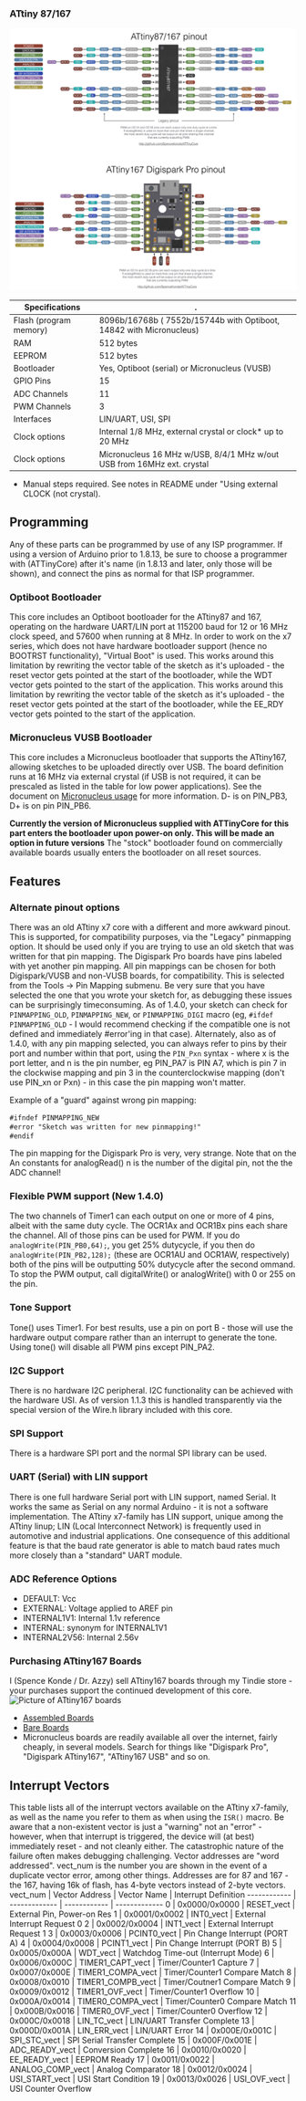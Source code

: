 ### ATtiny 87/167
![x7 pin mapping](Pinout_x7.jpg "Arduino Pin Mapping for ATtiny x7-family")

 Specifications |  .
------------ | -------------
Flash (program memory)   | 8096b/16768b ( 7552b/15744b with Optiboot, 14842 with Micronucleus)
RAM  | 512 bytes
EEPROM | 512 bytes
Bootloader | Yes, Optiboot (serial) or Micronucleus (VUSB)
GPIO Pins | 15
ADC Channels | 11
PWM Channels | 3
Interfaces | LIN/UART, USI, SPI
Clock options | Internal 1/8 MHz, external crystal or clock* up to 20 MHz
Clock options | Micronucleus 16 MHz w/USB, 8/4/1 MHz w/out USB from 16MHz ext. crystal

* Manual steps required. See notes in README under "Using external CLOCK (not crystal).

## Programming
Any of these parts can be programmed by use of any ISP programmer. If using a version of Arduino prior to 1.8.13, be sure to choose a programmer with (ATTinyCore) after it's name (in 1.8.13 and later, only those will be shown), and connect the pins as normal for that ISP programmer.

### Optiboot Bootloader
This core includes an Optiboot bootloader for the ATtiny87 and 167, operating on the hardware UART/LIN port at 115200 baud for 12 or 16 MHz clock speed, and 57600 when running at 8 MHz. In order to work on the x7 series, which does not have hardware bootloader support (hence no BOOTRST functionality), "Virtual Boot" is used. This works around this limitation by rewriting the vector table of the sketch as it's uploaded - the reset vector gets pointed at the start of the bootloader, while the WDT vector gets pointed to the start of the application.  This works around this limitation by rewriting the vector table of the sketch as it's uploaded - the reset vector gets pointed at the start of the bootloader, while the EE_RDY vector gets pointed to the start of the application.

### Micronucleus VUSB Bootloader
This core includes a Micronucleus bootloader that supports the ATtiny167, allowing sketches to be uploaded directly over USB. The board definition runs at 16 MHz via external crystal (if USB is not required, it can be prescaled as listed in the table for low power applications). See the document on [Micronucleus usage](UsingMicronucleus.md) for more information. D- is on PIN_PB3, D+ is on pin PIN_PB6.

**Currently the version of Micronucleus supplied with ATTinyCore for this part enters the bootloader upon power-on only. This will be made an option in future versions** The "stock" bootloader found on commercially available boards usually enters the bootloader on all reset sources.

## Features

### Alternate pinout options
There was an old ATtiny x7 core with a different and more awkward pinout. This is supported, for compatibility purposes, via the "Legacy" pinmapping option. It should be used only if you are trying to use an old sketch that was written for that pin mapping. The Digispark Pro boards have pins labeled with yet another pin mapping. All pin mappings can be chosen for both Digispark/VUSB and non-VUSB boards, for compatibility. This is selected from the Tools -> Pin Mapping submenu. Be very sure that you have selected the one that you wrote your sketch for, as debugging these issues can be surprisingly timeconsuming. As of 1.4.0, your sketch can check for `PINMAPPING_OLD`, `PINMAPPING_NEW`, or `PINMAPPING_DIGI` macro (eg, `#ifdef PINMAPPING_OLD` - I would recommend checking if the compatible one is not defined and immediately #error'ing in that case). Alternately, also as of 1.4.0, with any pin mapping selected, you can always refer to pins by their port and number within that port, using the `PIN_Pxn` syntax - where x is the port letter, and n is the pin number, eg PIN_PA7 is PIN A7, which is pin 7 in the clockwise mapping and pin 3 in the counterclockwise mapping (don't use PIN_xn or Pxn) - in this case the pin mapping won't matter.

Example of a "guard" against wrong pin mapping:
```
#ifndef PINMAPPING_NEW
#error "Sketch was written for new pinmapping!"
#endif
```
The pin mapping for the Digispark Pro is very, very strange. Note that on the An constants for analogRead() n is the number of the digital pin, not the the ADC channel!

### Flexible PWM support (New 1.4.0)
The two channels of Timer1 can each output on one or more of 4 pins, albeit with the same duty cycle. The OCR1Ax and OCR1Bx pins each share the channel. All of those pins can be used for PWM. If you do `analogWrite(PIN_PB0,64);`, you get 25% dutycycle, if you then do `analogWrite(PIN_PB2,128);` (these are OCR1AU and OCR1AW, respectively) both of the pins will be outputting 50% dutycycle after the second ommand. To stop the PWM output, call digitalWrite() or analogWrite() with 0 or 255 on the pin.

### Tone Support
Tone() uses Timer1. For best results, use a pin on port B - those will use the hardware output compare rather than an interrupt to generate the tone. Using tone() will disable all PWM pins except PIN_PA2.

### I2C Support
There is no hardware I2C peripheral. I2C functionality can be achieved with the hardware USI. As of version 1.1.3 this is handled transparently via the special version of the Wire.h library included with this core.

### SPI Support
There is a hardware SPI port and the normal SPI library can be used.

### UART (Serial) with LIN support
There is one full hardware Serial port with LIN support, named Serial. It works the same as Serial on any normal Arduino - it is not a software implementation. The ATtiny x7-family has LIN support, unique among the ATtiny linup; LIN (Local Interconnect Network) is frequently used in automotive and industrial applications. One consequence of this additional feature is that the baud rate generator is able to match baud rates much more closely than a "standard" UART module.

### ADC Reference Options
* DEFAULT: Vcc
* EXTERNAL: Voltage applied to AREF pin
* INTERNAL1V1: Internal 1.1v reference
* INTERNAL: synonym for INTERNAL1V1
* INTERNAL2V56: Internal 2.56v

### Purchasing ATtiny167 Boards
I (Spence Konde / Dr. Azzy) sell ATtiny167 boards through my Tindie store - your purchases support the continued development of this core.
![Picture of ATtiny167 boards](https://d3s5r33r268y59.cloudfront.net/77443/products/thumbs/2016-04-19T01:35:24.770Z-AZB7_Asy.png.855x570_q85_pad_rcrop.png)
* [Assembled Boards](https://www.tindie.com/products/DrAzzy/attiny-861-or-167-development-board-assembled/)
* [Bare Boards](https://www.tindie.com/products/DrAzzy/attiny-16787861461261-breakout-bare-board/)
* Micronucleus boards are readily available all over the internet, fairly cheaply, in several models. Search for things like "Digispark Pro", "Digispark ATtiny167", "ATtiny167 USB" and so on.


## Interrupt Vectors
This table lists all of the interrupt vectors available on the ATtiny x7-family, as well as the name you refer to them as when using the `ISR()` macro. Be aware that a non-existent vector is just a "warning" not an "error" - however, when that interrupt is triggered, the device will (at best) immediately reset - and not cleanly either. The catastrophic nature of the failure often makes debugging challenging. Vector addresses are "word addressed". vect_num is the number you are shown in the event of a duplicate vector error, among other things.
Addresses are for 87 and 167 - the 167, having 16k of flash, has 4-byte vectors instead of 2-byte vectors.
vect_num | Vector Address | Vector Name | Interrupt Definition
------------ | ------------- | ------------ | -------------
0 | 0x0000/0x0000 | RESET_vect | External Pin, Power-on Res
1 | 0x0001/0x0002 | INT0_vect | External Interrupt Request 0
2 | 0x0002/0x0004 | INT1_vect | External Interrupt Request 1
3 | 0x0003/0x0006 | PCINT0_vect | Pin Change Interrupt (PORT A)
4 | 0x0004/0x0008 | PCINT1_vect | Pin Change Interrupt (PORT B)
5 | 0x0005/0x000A | WDT_vect | Watchdog Time-out (Interrupt Mode)
6 | 0x0006/0x000C | TIMER1_CAPT_vect | Timer/Counter1 Capture
7 | 0x0007/0x000E | TIMER1_COMPA_vect | Timer/Counter1 Compare Match
8 | 0x0008/0x0010 | TIMER1_COMPB_vect | Timer/Coutner1 Compare Match
9 | 0x0009/0x0012 | TIMER1_OVF_vect | Timer/Counter1 Overflow
10 | 0x000A/0x0014 | TIMER0_COMPA_vect | Timer/Counter0 Compare Match
11 | 0x000B/0x0016 | TIMER0_OVF_vect | Timer/Counter0 Overflow
12 | 0x000C/0x0018 | LIN_TC_vect | LIN/UART Transfer Complete
13 | 0x000D/0x001A | LIN_ERR_vect | LIN/UART Error
14 | 0x000E/0x001C | SPI_STC_vect | SPI Serial Transfer Complete
15 | 0x000F/0x001E | ADC_READY_vect | Conversion Complete
16 | 0x0010/0x0020 | EE_READY_vect | EEPROM Ready
17 | 0x0011/0x0022 | ANALOG_COMP_vect | Analog Comparator
18 | 0x0012/0x0024 | USI_START_vect | USI Start Condition
19 | 0x0013/0x0026 | USI_OVF_vect | USI Counter Overflow

